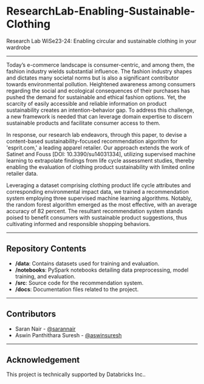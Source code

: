 # ResearchLab-Enabling-Sustainable-Clothing

Research Lab WiSe23-24: Enabling circular and sustainable clothing in your wardrobe

---

Today’s e-commerce landscape is consumer-centric, and among them, the fashion industry wields substantial influence. The fashion industry shapes and dictates many societal norms but is also a significant contributor towards environmental pollution. Heightened awareness among consumers regarding the social and ecological consequences of their purchases has pushed the demand for sustainable and ethical fashion options. Yet, the scarcity of easily accessible and reliable information on product sustainability creates an intention-behavior gap. To address this challenge, a new framework is needed that can leverage domain expertise to discern sustainable products and facilitate consumer access to them.

In response, our research lab endeavors, through this paper, to devise a content-based sustainability-focused recommendation algorithm for 'esprit.com,' a leading apparel retailer. Our approach extends the work of Satinet and Fouss [DOI: 10.3390/su14031334], utilizing supervised machine learning to extrapolate findings from life cycle assessment studies, thereby enabling the evaluation of clothing product sustainability with limited online retailer data.

Leveraging a dataset comprising clothing product life cycle attributes and corresponding environmental impact data, we trained a recommendation system employing three supervised machine learning algorithms. Notably, the random forest algorithm emerged as the most effective, with an average accuracy of 82 percent. The resultant recommendation system stands poised to benefit consumers with sustainable product suggestions, thus cultivating informed and responsible shopping behaviors.

---

## Repository Contents

- **/data**: Contains datasets used for training and evaluation.
- **/notebooks**: PySpark notebooks detailing data preprocessing, model training, and evaluation.
- **/src**: Source code for the recommendation system.
- **/docs**: Documentation files related to the project.

---

## Contributors

- Saran Nair - [@sarannair](https://github.com/saran-nair)
- Aswin Panthithara Suresh - [@aswinsuresh](https://github.com/aswinps-10)

---

## Acknowledgement

This project is technically supported by Databricks Inc..
